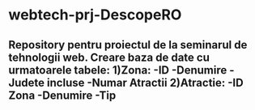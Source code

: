 # webtech-prj-DescopeRO
Repository pentru proiectul de la seminarul de tehnologii web.
Creare baza de date cu urmatoarele tabele:
1)Zona: 
  -ID
  -Denumire
  -Judete incluse
  -Numar Atractii
2)Atractie:
  -ID Zona
  -Denumire
  -Tip
  -
